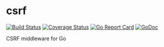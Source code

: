 # csrf

[![Build Status](https://travis-ci.org/acoshift/csrf.svg?branch=master)](https://travis-ci.org/acoshift/csrf)
[![Coverage Status](https://coveralls.io/repos/github/acoshift/csrf/badge.svg?branch=master)](https://coveralls.io/github/acoshift/csrf?branch=master)
[![Go Report Card](https://goreportcard.com/badge/github.com/acoshift/csrf)](https://goreportcard.com/report/github.com/acoshift/csrf)
[![GoDoc](https://godoc.org/github.com/acoshift/csrf?status.svg)](https://godoc.org/github.com/acoshift/csrf)

CSRF middleware for Go
